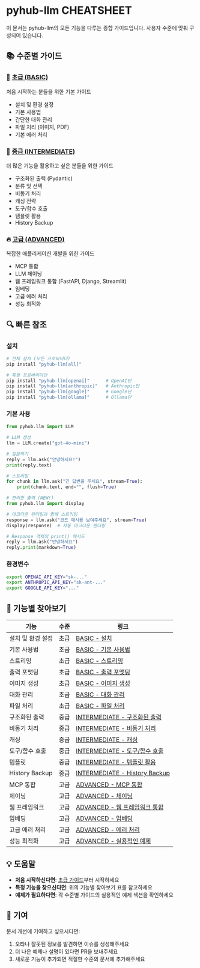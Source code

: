 # pyhub-llm CHEATSHEET

이 문서는 pyhub-llm의 모든 기능을 다루는 종합 가이드입니다. 사용자 수준에 맞춰 구성되어 있습니다.

## 📚 수준별 가이드

### 🌱 [초급 (BASIC)](./CHEATSHEET-BASIC.md)
처음 시작하는 분들을 위한 기본 가이드
- 설치 및 환경 설정
- 기본 사용법
- 간단한 대화 관리
- 파일 처리 (이미지, PDF)
- 기본 에러 처리

### 🚀 [중급 (INTERMEDIATE)](./CHEATSHEET-INTERMEDIATE.md)
더 많은 기능을 활용하고 싶은 분들을 위한 가이드
- 구조화된 출력 (Pydantic)
- 분류 및 선택
- 비동기 처리
- 캐싱 전략
- 도구/함수 호출
- 템플릿 활용
- History Backup

### 🔥 [고급 (ADVANCED)](./CHEATSHEET-ADVANCED.md)
복잡한 애플리케이션 개발을 위한 가이드
- MCP 통합
- LLM 체이닝
- 웹 프레임워크 통합 (FastAPI, Django, Streamlit)
- 임베딩
- 고급 에러 처리
- 성능 최적화

## 🔍 빠른 참조

### 설치
```bash
# 전체 설치 (모든 프로바이더)
pip install "pyhub-llm[all]"

# 특정 프로바이더만
pip install "pyhub-llm[openai]"      # OpenAI만
pip install "pyhub-llm[anthropic]"   # Anthropic만
pip install "pyhub-llm[google]"      # Google만
pip install "pyhub-llm[ollama]"      # Ollama만
```

### 기본 사용
```python
from pyhub.llm import LLM

# LLM 생성
llm = LLM.create("gpt-4o-mini")

# 질문하기
reply = llm.ask("안녕하세요!")
print(reply.text)

# 스트리밍
for chunk in llm.ask("긴 답변을 주세요", stream=True):
    print(chunk.text, end="", flush=True)

# 편리한 출력 (NEW!)
from pyhub.llm import display

# 마크다운 렌더링과 함께 스트리밍
response = llm.ask("코드 예시를 보여주세요", stream=True)
display(response)  # 자동 마크다운 렌더링

# Response 객체의 print() 메서드
reply = llm.ask("안녕하세요")
reply.print(markdown=True)
```

### 환경변수
```bash
export OPENAI_API_KEY="sk-..."
export ANTHROPIC_API_KEY="sk-ant-..."
export GOOGLE_API_KEY="..."
```

## 📖 기능별 찾아보기

| 기능 | 수준 | 링크 |
|------|------|------|
| 설치 및 환경 설정 | 초급 | [BASIC - 설치](./CHEATSHEET-BASIC.md#설치) |
| 기본 사용법 | 초급 | [BASIC - 기본 사용법](./CHEATSHEET-BASIC.md#기본-사용법) |
| 스트리밍 | 초급 | [BASIC - 스트리밍](./CHEATSHEET-BASIC.md#스트리밍) |
| 출력 포맷팅 | 초급 | [BASIC - 출력 포맷팅](./CHEATSHEET-BASIC.md#출력-포맷팅) |
| 이미지 생성 | 초급 | [BASIC - 이미지 생성](./CHEATSHEET-BASIC.md#이미지-생성) |
| 대화 관리 | 초급 | [BASIC - 대화 관리](./CHEATSHEET-BASIC.md#대화-관리) |
| 파일 처리 | 초급 | [BASIC - 파일 처리](./CHEATSHEET-BASIC.md#파일-처리) |
| 구조화된 출력 | 중급 | [INTERMEDIATE - 구조화된 출력](./CHEATSHEET-INTERMEDIATE.md#구조화된-출력) |
| 비동기 처리 | 중급 | [INTERMEDIATE - 비동기 처리](./CHEATSHEET-INTERMEDIATE.md#비동기-처리) |
| 캐싱 | 중급 | [INTERMEDIATE - 캐싱](./CHEATSHEET-INTERMEDIATE.md#캐싱) |
| 도구/함수 호출 | 중급 | [INTERMEDIATE - 도구/함수 호출](./CHEATSHEET-INTERMEDIATE.md#도구함수-호출) |
| 템플릿 | 중급 | [INTERMEDIATE - 템플릿 활용](./CHEATSHEET-INTERMEDIATE.md#템플릿-활용) |
| History Backup | 중급 | [INTERMEDIATE - History Backup](./CHEATSHEET-INTERMEDIATE.md#history-backup) |
| MCP 통합 | 고급 | [ADVANCED - MCP 통합](./CHEATSHEET-ADVANCED.md#mcp-통합) |
| 체이닝 | 고급 | [ADVANCED - 체이닝](./CHEATSHEET-ADVANCED.md#체이닝) |
| 웹 프레임워크 | 고급 | [ADVANCED - 웹 프레임워크 통합](./CHEATSHEET-ADVANCED.md#웹-프레임워크-통합) |
| 임베딩 | 고급 | [ADVANCED - 임베딩](./CHEATSHEET-ADVANCED.md#임베딩) |
| 고급 에러 처리 | 고급 | [ADVANCED - 에러 처리](./CHEATSHEET-ADVANCED.md#에러-처리) |
| 성능 최적화 | 고급 | [ADVANCED - 실용적인 예제](./CHEATSHEET-ADVANCED.md#실용적인-예제) |

## 💡 도움말

- **처음 시작하신다면**: [초급 가이드](./CHEATSHEET-BASIC.md)부터 시작하세요
- **특정 기능을 찾으신다면**: 위의 기능별 찾아보기 표를 참고하세요
- **예제가 필요하다면**: 각 수준별 가이드의 실용적인 예제 섹션을 확인하세요

## 🤝 기여

문서 개선에 기여하고 싶으시다면:
1. 오타나 잘못된 정보를 발견하면 이슈를 생성해주세요
2. 더 나은 예제나 설명이 있다면 PR을 보내주세요
3. 새로운 기능이 추가되면 적절한 수준의 문서에 추가해주세요